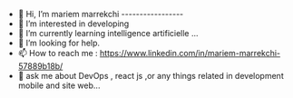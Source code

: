 - 👋 Hi, I’m mariem marrekchi
        -----------------
- 👀 I’m interested in  developing  
- 🌱 I’m currently learning intelligence artificielle ...
- 💞️ I’m looking for help.
- 📫 How to reach me : https://www.linkedin.com/in/mariem-marrekchi-57889b18b/ 
- 👀 ask me about DevOps , react js ,or any things related in development mobile and site web... 
<!---
mariemmarrekchi/mariemmarrekchi is a ✨ special ✨ repository because its `README.md` (this file) appears on your GitHub profile.
You can click the Preview link to take a look at your changes.
--->
